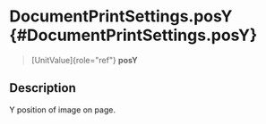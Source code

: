 DocumentPrintSettings.posY {#DocumentPrintSettings.posY}
==========================

> [UnitValue]{role="ref"} **posY**

Description
-----------

Y position of image on page.
